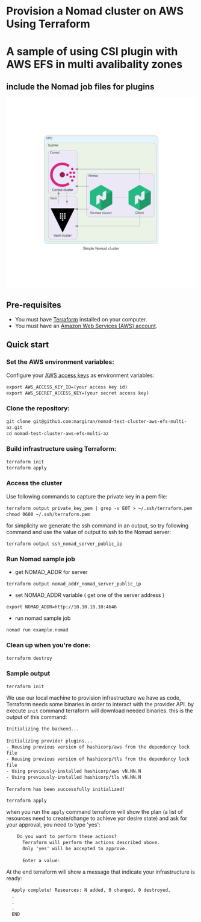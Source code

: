 # Provision a Nomad cluster on AWS Using Terraform
# A sample of using CSI plugin with AWS EFS in multi avalibality zones
## include the Nomad job files for plugins 
![datacenter image](https://github.com/margiran/nomad-test-cluster-aws-efs-multi-az/blob/main/diagram/simple_nomad_cluster.png)

## Pre-requisites

* You must have [Terraform](https://www.terraform.io/downloads) installed on your computer. 
* You must have an [Amazon Web Services (AWS) account](http://aws.amazon.com/).


## Quick start

### Set the AWS environment variables:

Configure your [AWS access 
keys](http://docs.aws.amazon.com/general/latest/gr/aws-sec-cred-types.html#access-keys-and-secret-access-keys) as 
environment variables:
```
export AWS_ACCESS_KEY_ID=(your access key id)
export AWS_SECRET_ACCESS_KEY=(your secret access key)
```

### Clone the repository:

```
git clone git@github.com:margiran/nomad-test-cluster-aws-efs-multi-az.git
cd nomad-test-cluster-aws-efs-multi-az
```
### Build infrastructure using Terraform:

```
terraform init
terraform apply
```
### Access the cluster

Use following commands to capture the private key in a pem file:

```
terraform output private_key_pem | grep -v EOT > ~/.ssh/terraform.pem
chmod 0600 ~/.ssh/terraform.pem
```

for simplicity we generate the ssh command in an output, so try following command and use the value of output to ssh to the Nomad server:

```
terraform output ssh_nomad_server_public_ip
```

### Run Nomad sample job

- get NOMAD_ADDR for server 

```
terraform output nomad_addr_nomad_server_public_ip
```

- set NOMAD_ADDR variable ( get one of the server address )

```
export NOMAD_ADDR=http://10.10.10.10:4646
```

- run nomad sample job

```
nomad run example.nomad
```

### Clean up when you're done:

```
terraform destroy
```

### Sample output

```
terraform init
```

We use our local machine to provision infrastructure we have as code, Terraform needs some binaries in order to interact with the provider API. by execute `init` command terraform will download needed binaries. 
this is the output of this command:

    Initializing the backend...

    Initializing provider plugins...
    - Reusing previous version of hashicorp/aws from the dependency lock file
    - Reusing previous version of hashicorp/tls from the dependency lock file
    - Using previously-installed hashicorp/aws vN.NN.N
    - Using previously-installed hashicorp/tls vN.NN.N

    Terraform has been successfully initialized!

```
terraform apply
```

when you run the `apply` command terraform will show the plan (a list of resources need to create/change to achieve yor desire state) and ask for your approval, you need to type 'yes':
```
    Do you want to perform these actions?
      Terraform will perform the actions described above.
      Only 'yes' will be accepted to approve.

      Enter a value:  
```

At the end terraform will show a message that indicate your infrastructure is ready:
```
  Apply complete! Resources: N added, 0 changed, 0 destroyed.
  .
  .
  .
  END
```
